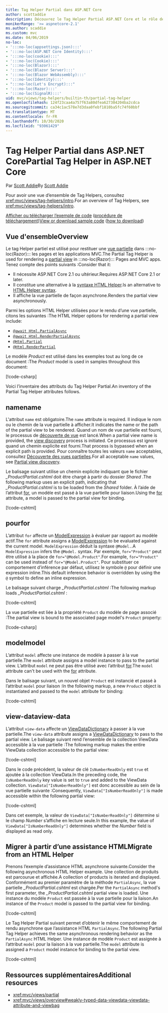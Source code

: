 ```yaml
---
title: Tag Helper Partial dans ASP.NET Core
author: scottaddie
description: Découvrez le Tag Helper Partial ASP.NET Core et le rôle de ses attributs dans le rendu d’une vue partielle.
monikerRange: '>= aspnetcore-2.1'
ms.author: scaddie
ms.custom: mvc
ms.date: 04/06/2019
no-loc:
- ':::no-loc(appsettings.json):::'
- ':::no-loc(ASP.NET Core Identity):::'
- ':::no-loc(cookie):::'
- ':::no-loc(Cookie):::'
- ':::no-loc(Blazor):::'
- ':::no-loc(Blazor Server):::'
- ':::no-loc(Blazor WebAssembly):::'
- ':::no-loc(Identity):::'
- ":::no-loc(Let's Encrypt):::"
- ':::no-loc(Razor):::'
- ':::no-loc(SignalR):::'
uid: mvc/views/tag-helpers/builtin-th/partial-tag-helper
ms.openlocfilehash: 124f23caa4a757f63a80dfea627304204ba2cdca
ms.sourcegitcommit: ca34c1ac578e7d3daa0febf1810ba5fc74f60bbf
ms.translationtype: MT
ms.contentlocale: fr-FR
ms.lasthandoff: 10/30/2020
ms.locfileid: "93061429"
---
```

# <a name="partial-tag-helper-in-aspnet-core"></a><span data-ttu-id="0d2cd-103">Tag Helper Partial dans ASP.NET Core</span><span class="sxs-lookup"><span data-stu-id="0d2cd-103">Partial Tag Helper in ASP.NET Core</span></span>

<span data-ttu-id="0d2cd-104">Par [Scott Addie](https://github.com/scottaddie)</span><span class="sxs-lookup"><span data-stu-id="0d2cd-104">By [Scott Addie](https://github.com/scottaddie)</span></span>

<span data-ttu-id="0d2cd-105">Pour avoir une vue d’ensemble de Tag Helpers, consultez <xref:mvc/views/tag-helpers/intro>.</span><span class="sxs-lookup"><span data-stu-id="0d2cd-105">For an overview of Tag Helpers, see <xref:mvc/views/tag-helpers/intro>.</span></span>

<span data-ttu-id="0d2cd-106">[Afficher ou télécharger l’exemple de code](https://github.com/dotnet/AspNetCore.Docs/tree/master/aspnetcore/mvc/views/tag-helpers/built-in/samples) ([procédure de téléchargement](xref:index#how-to-download-a-sample))</span><span class="sxs-lookup"><span data-stu-id="0d2cd-106">[View or download sample code](https://github.com/dotnet/AspNetCore.Docs/tree/master/aspnetcore/mvc/views/tag-helpers/built-in/samples) ([how to download](xref:index#how-to-download-a-sample))</span></span>

## <a name="overview"></a><span data-ttu-id="0d2cd-107">Vue d'ensemble</span><span class="sxs-lookup"><span data-stu-id="0d2cd-107">Overview</span></span>

<span data-ttu-id="0d2cd-108">Le tag Helper partiel est utilisé pour restituer une [vue partielle](xref:mvc/views/partial) dans :::no-loc(Razor)::: les pages et les applications MVC.</span><span class="sxs-lookup"><span data-stu-id="0d2cd-108">The Partial Tag Helper is used for rendering a [partial view](xref:mvc/views/partial) in :::no-loc(Razor)::: Pages and MVC apps.</span></span> <span data-ttu-id="0d2cd-109">Tenez compte des points suivants :</span><span class="sxs-lookup"><span data-stu-id="0d2cd-109">Consider that it:</span></span>

* <span data-ttu-id="0d2cd-110">Il nécessite ASP.NET Core 2.1 ou ultérieur.</span><span class="sxs-lookup"><span data-stu-id="0d2cd-110">Requires ASP.NET Core 2.1 or later.</span></span>
* <span data-ttu-id="0d2cd-111">Il constitue une alternative à la [syntaxe HTML Helper](xref:mvc/views/partial#reference-a-partial-view).</span><span class="sxs-lookup"><span data-stu-id="0d2cd-111">Is an alternative to [HTML Helper syntax](xref:mvc/views/partial#reference-a-partial-view).</span></span>
* <span data-ttu-id="0d2cd-112">Il affiche la vue partielle de façon asynchrone.</span><span class="sxs-lookup"><span data-stu-id="0d2cd-112">Renders the partial view asynchronously.</span></span>

<span data-ttu-id="0d2cd-113">Parmi les options HTML Helper utilisées pour le rendu d’une vue partielle, citons les suivantes :</span><span class="sxs-lookup"><span data-stu-id="0d2cd-113">The HTML Helper options for rendering a partial view include:</span></span>

* [`@await Html.PartialAsync`](/dotnet/api/microsoft.aspnetcore.mvc.rendering.htmlhelperpartialextensions.partialasync)
* [`@await Html.RenderPartialAsync`](/dotnet/api/microsoft.aspnetcore.mvc.rendering.htmlhelperpartialextensions.renderpartialasync)
* [`@Html.Partial`](/dotnet/api/microsoft.aspnetcore.mvc.rendering.htmlhelperpartialextensions.partial)
* [`@Html.RenderPartial`](/dotnet/api/microsoft.aspnetcore.mvc.rendering.htmlhelperpartialextensions.renderpartial)

<span data-ttu-id="0d2cd-114">Le modèle *Product* est utilisé dans les exemples tout au long de ce document :</span><span class="sxs-lookup"><span data-stu-id="0d2cd-114">The *Product* model is used in samples throughout this document:</span></span>

[!code-csharp[](samples/TagHelpersBuiltIn/Models/Product.cs)]

<span data-ttu-id="0d2cd-115">Voici l’inventaire des attributs du Tag Helper Partial.</span><span class="sxs-lookup"><span data-stu-id="0d2cd-115">An inventory of the Partial Tag Helper attributes follows.</span></span>

## <a name="name"></a><span data-ttu-id="0d2cd-116">name</span><span class="sxs-lookup"><span data-stu-id="0d2cd-116">name</span></span>

<span data-ttu-id="0d2cd-117">L'attribut `name` est obligatoire.</span><span class="sxs-lookup"><span data-stu-id="0d2cd-117">The `name` attribute is required.</span></span> <span data-ttu-id="0d2cd-118">Il indique le nom ou le chemin de la vue partielle à afficher.</span><span class="sxs-lookup"><span data-stu-id="0d2cd-118">It indicates the name or the path of the partial view to be rendered.</span></span> <span data-ttu-id="0d2cd-119">Quand un nom de vue partielle est fourni, le processus de [découverte de vue](xref:mvc/views/overview#view-discovery) est lancé.</span><span class="sxs-lookup"><span data-stu-id="0d2cd-119">When a partial view name is provided, the [view discovery](xref:mvc/views/overview#view-discovery) process is initiated.</span></span> <span data-ttu-id="0d2cd-120">Ce processus est ignoré quand un chemin explicite est fourni.</span><span class="sxs-lookup"><span data-stu-id="0d2cd-120">That process is bypassed when an explicit path is provided.</span></span> <span data-ttu-id="0d2cd-121">Pour connaître toutes les valeurs `name` acceptables, consultez [Découverte des vues partielles](xref:mvc/views/partial#partial-view-discovery).</span><span class="sxs-lookup"><span data-stu-id="0d2cd-121">For all acceptable `name` values, see [Partial view discovery](xref:mvc/views/partial#partial-view-discovery).</span></span>

<span data-ttu-id="0d2cd-122">Le balisage suivant utilise un chemin explicite indiquant que le fichier *_ProductPartial.cshtml* doit être chargé à partir du dossier *Shared* .</span><span class="sxs-lookup"><span data-stu-id="0d2cd-122">The following markup uses an explicit path, indicating that *_ProductPartial.cshtml* is to be loaded from the *Shared* folder.</span></span> <span data-ttu-id="0d2cd-123">À l’aide de l’attribut [for](#for), un modèle est passé à la vue partielle pour liaison.</span><span class="sxs-lookup"><span data-stu-id="0d2cd-123">Using the [for](#for) attribute, a model is passed to the partial view for binding.</span></span>

[!code-cshtml[](samples/TagHelpersBuiltIn/Pages/Product.cshtml?name=snippet_Name)]

## <a name="for"></a><span data-ttu-id="0d2cd-124">pour</span><span class="sxs-lookup"><span data-stu-id="0d2cd-124">for</span></span>

<span data-ttu-id="0d2cd-125">L’attribut `for` affecte un [ModelExpression](/dotnet/api/microsoft.aspnetcore.mvc.viewfeatures.modelexpression) à évaluer par rapport au modèle actif.</span><span class="sxs-lookup"><span data-stu-id="0d2cd-125">The `for` attribute assigns a [ModelExpression](/dotnet/api/microsoft.aspnetcore.mvc.viewfeatures.modelexpression) to be evaluated against the current model.</span></span> <span data-ttu-id="0d2cd-126">`ModelExpression` déduit la syntaxe `@Model.`.</span><span class="sxs-lookup"><span data-stu-id="0d2cd-126">A `ModelExpression` infers the `@Model.` syntax.</span></span> <span data-ttu-id="0d2cd-127">Par exemple, `for="Product"` peut être utilisé à la place de `for="@Model.Product"`.</span><span class="sxs-lookup"><span data-stu-id="0d2cd-127">For example, `for="Product"` can be used instead of `for="@Model.Product"`.</span></span> <span data-ttu-id="0d2cd-128">Pour substituer ce comportement d’inférence par défaut, utilisez le symbole `@` pour définir une expression inline.</span><span class="sxs-lookup"><span data-stu-id="0d2cd-128">This default inference behavior is overridden by using the `@` symbol to define an inline expression.</span></span>

<span data-ttu-id="0d2cd-129">Le balisage suivant charge *_ProductPartial.cshtml* :</span><span class="sxs-lookup"><span data-stu-id="0d2cd-129">The following markup loads *_ProductPartial.cshtml* :</span></span>

[!code-cshtml[](samples/TagHelpersBuiltIn/Pages/Product.cshtml?name=snippet_For)]

<span data-ttu-id="0d2cd-130">La vue partielle est liée à la propriété `Product` du modèle de page associé :</span><span class="sxs-lookup"><span data-stu-id="0d2cd-130">The partial view is bound to the associated page model's `Product` property:</span></span>

[!code-csharp[](samples/TagHelpersBuiltIn/Pages/Product.cshtml.cs?highlight=8)]

## <a name="model"></a><span data-ttu-id="0d2cd-131">model</span><span class="sxs-lookup"><span data-stu-id="0d2cd-131">model</span></span>

<span data-ttu-id="0d2cd-132">L’attribut `model` affecte une instance de modèle à passer à la vue partielle.</span><span class="sxs-lookup"><span data-stu-id="0d2cd-132">The `model` attribute assigns a model instance to pass to the partial view.</span></span> <span data-ttu-id="0d2cd-133">L’attribut `model` ne peut pas être utilisé avec l’attribut [for](#for).</span><span class="sxs-lookup"><span data-stu-id="0d2cd-133">The `model` attribute can't be used with the [for](#for) attribute.</span></span>

<span data-ttu-id="0d2cd-134">Dans le balisage suivant, un nouvel objet `Product` est instancié et passé à l’attribut `model` pour liaison :</span><span class="sxs-lookup"><span data-stu-id="0d2cd-134">In the following markup, a new `Product` object is instantiated and passed to the `model` attribute for binding:</span></span>

[!code-cshtml[](samples/TagHelpersBuiltIn/Pages/Product.cshtml?name=snippet_Model)]

## <a name="view-data"></a><span data-ttu-id="0d2cd-135">view-data</span><span class="sxs-lookup"><span data-stu-id="0d2cd-135">view-data</span></span>

<span data-ttu-id="0d2cd-136">L’attribut `view-data` affecte un [ViewDataDictionary](/dotnet/api/microsoft.aspnetcore.mvc.viewfeatures.viewdatadictionary) à passer à la vue partielle.</span><span class="sxs-lookup"><span data-stu-id="0d2cd-136">The `view-data` attribute assigns a [ViewDataDictionary](/dotnet/api/microsoft.aspnetcore.mvc.viewfeatures.viewdatadictionary) to pass to the partial view.</span></span> <span data-ttu-id="0d2cd-137">Le balisage suivant rend l’ensemble de la collection ViewData accessible à la vue partielle :</span><span class="sxs-lookup"><span data-stu-id="0d2cd-137">The following markup makes the entire ViewData collection accessible to the partial view:</span></span>

[!code-cshtml[](samples/TagHelpersBuiltIn/Pages/Product.cshtml?name=snippet_ViewData&highlight=5-)]

<span data-ttu-id="0d2cd-138">Dans le code précédent, la valeur de clé `IsNumberReadOnly` est `true` et ajoutée à la collection ViewData.</span><span class="sxs-lookup"><span data-stu-id="0d2cd-138">In the preceding code, the `IsNumberReadOnly` key value is set to `true` and added to the ViewData collection.</span></span> <span data-ttu-id="0d2cd-139">`ViewData["IsNumberReadOnly"]` est donc accessible au sein de la vue partielle suivante :</span><span class="sxs-lookup"><span data-stu-id="0d2cd-139">Consequently, `ViewData["IsNumberReadOnly"]` is made accessible within the following partial view:</span></span>

[!code-cshtml[](samples/TagHelpersBuiltIn/Pages/Shared/_ProductViewDataPartial.cshtml?highlight=5)]

<span data-ttu-id="0d2cd-140">Dans cet exemple, la valeur de `ViewData["IsNumberReadOnly"]` détermine si le champ *Number* s’affiche en lecture seule.</span><span class="sxs-lookup"><span data-stu-id="0d2cd-140">In this example, the value of `ViewData["IsNumberReadOnly"]` determines whether the *Number* field is displayed as read only.</span></span>

## <a name="migrate-from-an-html-helper"></a><span data-ttu-id="0d2cd-141">Migrer à partir d’une assistance HTML</span><span class="sxs-lookup"><span data-stu-id="0d2cd-141">Migrate from an HTML Helper</span></span>

<span data-ttu-id="0d2cd-142">Prenons l’exemple d’assistance HTML asynchrone suivante.</span><span class="sxs-lookup"><span data-stu-id="0d2cd-142">Consider the following asynchronous HTML Helper example.</span></span> <span data-ttu-id="0d2cd-143">Une collection de produits est parcourue et affichée.</span><span class="sxs-lookup"><span data-stu-id="0d2cd-143">A collection of products is iterated and displayed.</span></span> <span data-ttu-id="0d2cd-144">Conformément au premier paramètre de la méthode `PartialAsync`, la vue partielle *_ProductPartial.cshtml* est chargée.</span><span class="sxs-lookup"><span data-stu-id="0d2cd-144">Per the `PartialAsync` method's first parameter, the *_ProductPartial.cshtml* partial view is loaded.</span></span> <span data-ttu-id="0d2cd-145">Une instance du modèle `Product` est passée à la vue partielle pour la liaison.</span><span class="sxs-lookup"><span data-stu-id="0d2cd-145">An instance of the `Product` model is passed to the partial view for binding.</span></span>

[!code-cshtml[](samples/TagHelpersBuiltIn/Pages/Products.cshtml?name=snippet_HtmlHelper&highlight=3)]

<span data-ttu-id="0d2cd-146">Le Tag Helper Partial suivant permet d’obtenir le même comportement de rendu asynchrone que l’assistance HTML `PartialAsync`.</span><span class="sxs-lookup"><span data-stu-id="0d2cd-146">The following Partial Tag Helper achieves the same asynchronous rendering behavior as the `PartialAsync` HTML Helper.</span></span> <span data-ttu-id="0d2cd-147">Une instance de modèle `Product` est assignée à l’attribut `model` pour la liaison à la vue partielle.</span><span class="sxs-lookup"><span data-stu-id="0d2cd-147">The `model` attribute is assigned a `Product` model instance for binding to the partial view.</span></span>

[!code-cshtml[](samples/TagHelpersBuiltIn/Pages/Products.cshtml?name=snippet_TagHelper&highlight=3)]

## <a name="additional-resources"></a><span data-ttu-id="0d2cd-148">Ressources supplémentaires</span><span class="sxs-lookup"><span data-stu-id="0d2cd-148">Additional resources</span></span>

* <xref:mvc/views/partial>
* <xref:mvc/views/overview#weakly-typed-data-viewdata-viewdata-attribute-and-viewbag>
